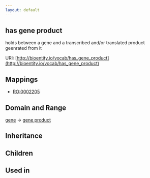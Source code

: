 ```yaml
---
layout: default
---
```


## has gene product


holds between a gene and a transcribed and/or translated product geenrated from it

URI: [http://bioentity.io/vocab/has_gene_product](http://bioentity.io/vocab/has_gene_product)
## Mappings

 * [RO:0002205](http://purl.obolibrary.org/obo/RO_0002205)

## Domain and Range

[gene](Gene.html) -> [gene product](GeneProduct.html)

## Inheritance


## Children


## Used in

